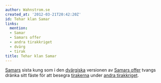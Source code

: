 ```yaml
---
author: Wahnstrom.se
created_at: '2012-03-21T20:42:20Z'
id: Tehar klan Samar
links:
  mention:
  - Samar
  - Samars offer
  - andra tirakkriget
  - dvärg
  - tirak
title: Tehar klan Samar
---
```


[Samars] sista kung som i den [dvärgiska] versionen av [Samars offer] tvangs dränka sitt fäste för
att besegra [tirakerna] under [andra tirakkriget].

  [Samars]: Samar
  [dvärgiska]: dvärg
  [Samars offer]: Samars_offer
  [tirakerna]: tirak
  [andra tirakkriget]: andra_tirakkriget